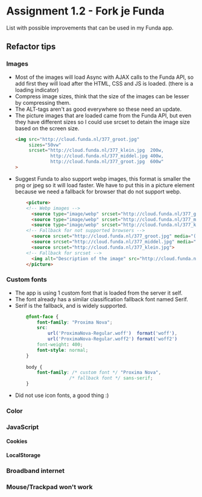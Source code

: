 # Assignment 1.2 - Fork je Funda
List with possible improvements that can be used in my Funda app.

## Refactor tips

### Images
*   Most of the images will load Async with AJAX calls to the Funda API, so add first they will load after the HTML, CSS and JS is loaded. (there is a loading indicator)
*   Compress image sizes, think that the size of the images can be lesser by compressing them.
*   The ALT-tags aren't as good everywhere so these need an update.
*   The picture images that are loaded came from the Funda API, but even they have different sizes so I could use srcset to detain the image size based on the screen size.
    ```html
    <img src="http://cloud.funda.nl/377_groot.jpg" 
         sizes="50vw"
         srcset="http://cloud.funda.nl/377_klein.jpg  200w,
                 http://cloud.funda.nl/377_middel.jpg 400w,
                 http://cloud.funda.nl/377_groot.jpg  600w"
    >
    ```
*   Suggest Funda to also support webp images, this format is smaller the png or jpeg so it will load faster. We have to put this in a picture element because we need a fallback for browser that do not support webp.
    ```html
        <picture>
        <!-- Webp images -->
          <source type="image/webp" srcset="http://cloud.funda.nl/377_groot.webp" media="(min-width: 640px)">
          <source type="image/webp" srcset="http://cloud.funda.nl/377_middel.webp" media="(min-width: 320px)">
          <source type="image/webp" srcset="http://cloud.funda.nl/377_klein.webp">
        <!-- Fallback for not supported browsers -->
          <source srcset="http://cloud.funda.nl/377_groot.jpg" media="(min-width: 640px)">
          <source srcset="http://cloud.funda.nl/377_middel.jpg" media="(min-width: 320px)">
          <source srcset="http://cloud.funda.nl/377_klein.jpg">
        <!-- Fallback for srcset -->
          <img alt="Description of the image" src="http://cloud.funda.nl/377_groot.jpg">
        </picture>
    ```

### Custom fonts
*   The app is using 1 custom font that is loaded from the server it self.
*   The font already has a similar classification fallback font named Serif.
*   Serif is the fallback, and is widely supported.
    ```css
        @font-face {
            font-family: "Proxima Nova";
            src: 
                url('ProximaNova-Regular.woff')  format('woff'),
                url('ProximaNova-Regular.woff2') format('woff2')
            font-weight: 400;
            font-style: normal;
        }
        
        body {
            font-family: /* custom font */ "Proxima Nova", 
                        /* fallback font */ sans-serif;
        }
    ```
*   Did not use icon fonts, a good thing :)

### Color

### JavaScript

#### Cookies

#### LocalStorage

### Broadband internet

### Mouse/Trackpad won't work